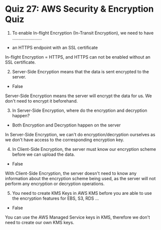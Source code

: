 # Quiz 27: AWS Security & Encryption Quiz

1. To enable In-flight Encryption (In-Transit Encryption), we need to have ........................

- an HTTPS endpoint with an SSL certificate

In-flight Encryption = HTTPS, and HTTPS can not be enabled without an SSL certificate.

2. Server-Side Encryption means that the data is sent encrypted to the server.

- False

Server-Side Encryption means the server will encrypt the data for us. We don't need to encrypt it beforehand.

3. In Server-Side Encryption, where do the encryption and decryption happen?

- Both Encryption and Decryption happen on the server

In Server-Side Encryption, we can't do encryption/decryption ourselves as we don't have access to the corresponding encryption key.

4. In Client-Side Encryption, the server must know our encryption scheme before we can upload the data.

- False

With Client-Side Encryption, the server doesn't need to know any information about the encryption scheme being used, as the server will not perform any encryption or decryption operations.

5. You need to create KMS Keys in AWS KMS before you are able to use the encryption features for EBS, S3, RDS ...

- False

You can use the AWS Managed Service keys in KMS, therefore we don't need to create our own KMS keys.

